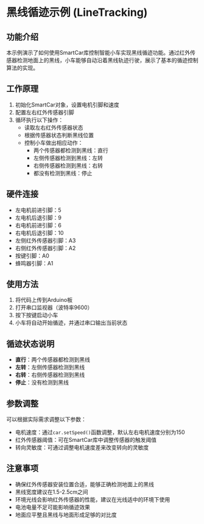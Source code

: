 # 黑线循迹示例 (LineTracking)

## 功能介绍

本示例演示了如何使用SmartCar库控制智能小车实现黑线循迹功能。通过红外传感器检测地面上的黑线，小车能够自动沿着黑线轨迹行驶，展示了基本的循迹控制算法的实现。

## 工作原理

1. 初始化SmartCar对象，设置电机引脚和速度
2. 配置左右红外传感器引脚
3. 循环执行以下操作：
   - 读取左右红外传感器状态
   - 根据传感器状态判断黑线位置
   - 控制小车做出相应动作：
     * 两个传感器都检测到黑线：直行
     * 左侧传感器检测到黑线：左转
     * 右侧传感器检测到黑线：右转
     * 都没有检测到黑线：停止

## 硬件连接

- 左电机前进引脚：5
- 左电机后退引脚：9
- 右电机前进引脚：6
- 右电机后退引脚：10
- 左侧红外传感器引脚：A3
- 右侧红外传感器引脚：A2
- 按键引脚：A0
- 蜂鸣器引脚：A1

## 使用方法

1. 将代码上传到Arduino板
2. 打开串口监视器（波特率9600）
3. 按下按键启动小车
4. 小车将自动开始循迹，并通过串口输出当前状态

## 循迹状态说明

- **直行**：两个传感器都检测到黑线
- **左转**：左侧传感器检测到黑线
- **右转**：右侧传感器检测到黑线
- **停止**：没有检测到黑线

## 参数调整

可以根据实际需求调整以下参数：

- 电机速度：通过`car.setSpeed()`函数调整，默认左右电机速度分别为150
- 红外传感器阈值：可在SmartCar库中调整传感器的触发阈值
- 转向灵敏度：可通过调整电机速度差来改变转向的灵敏度

## 注意事项

- 确保红外传感器安装位置合适，能够正确检测地面上的黑线
- 黑线宽度建议在1.5-2.5cm之间
- 环境光线会影响红外传感器的性能，建议在光线适中的环境下使用
- 电池电量不足可能影响循迹效果
- 地面应平整且黑线与地面形成足够的对比度